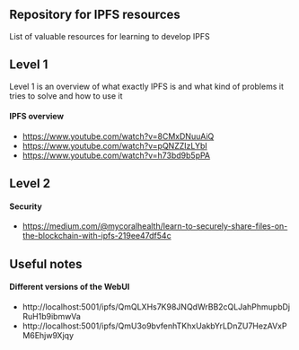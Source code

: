 ## Repository for IPFS resources
List of valuable resources for learning to develop IPFS

## Level 1
Level 1 is an overview of what exactly IPFS is and what kind of problems it tries to solve and how to use it

#### IPFS overview
- https://www.youtube.com/watch?v=8CMxDNuuAiQ
- https://www.youtube.com/watch?v=pQNZZIzLYbI
- https://www.youtube.com/watch?v=h73bd9b5pPA

## Level 2

#### Security
- https://medium.com/@mycoralhealth/learn-to-securely-share-files-on-the-blockchain-with-ipfs-219ee47df54c

## Useful notes

#### Different versions of the WebUI
- http://localhost:5001/ipfs/QmQLXHs7K98JNQdWrBB2cQLJahPhmupbDjRuH1b9ibmwVa
- http://localhost:5001/ipfs/QmU3o9bvfenhTKhxUakbYrLDnZU7HezAVxPM6Ehjw9Xjqy
